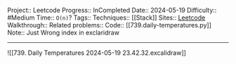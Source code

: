 Project:: Leetcode
Progress:: InCompleted
Date:: 2024-05-19
Difficulty:: #Medium 
Time:: `O(n)`?
Tags:: 
Techniques:: [[Stack]]
Sites:: [Leetcode](https://leetcode.com/problems/daily-temperatures/description/)
Walkthrough:: 
Related problems:: 
Code:: [[739.daily-temperatures.py]]
Note:: Just Wrong index in exclaridraw

---

![[739. Daily Temperatures 2024-05-19 23.42.32.excalidraw]]

